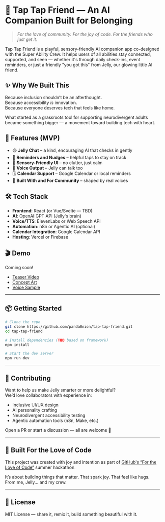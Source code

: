 # 💛 Tap Tap Friend — An AI Companion Built for Belonging

> *For the love of community. For the joy of code. For the friends who just get it.*

Tap Tap Friend is a playful, sensory-friendly AI companion app co-designed with the Super Ability Crew. It helps users of all abilities stay connected, supported, and seen — whether it's through daily check-ins, event reminders, or just a friendly "you got this" from Jelly, our glowing little AI friend.


## ✨ Why We Built This

Because inclusion shouldn’t be an afterthought.  
Because accessibility *is* innovation.  
Because everyone deserves tech that feels like home.

What started as a grassroots tool for supporting neurodivergent adults became something bigger — a movement toward building tech with heart.


## 🧠 Features (MVP)

- 🟡 **Jelly Chat** – a kind, encouraging AI that checks in gently  
- 🧭 **Reminders and Nudges** – helpful taps to stay on track  
- 🎨 **Sensory-Friendly UI** – no clutter, just calm  
- 🎤 **Voice Output** – Jelly can talk too  
- 🗓️ **Calendar Support** – Google Calendar or local reminders  
- 🧩 **Built With and For Community** – shaped by real voices


## 🛠️ Tech Stack

- **Frontend**: React (or Vue/Svelte — TBD)
- **AI**: OpenAI GPT API (Jelly's brain)
- **Voice/TTS**: ElevenLabs or Web Speech API
- **Automation**: n8n or Agentic AI (optional)
- **Calendar Integration**: Google Calendar API
- **Hosting**: Vercel or Firebase


## 🎬 Demo

Coming soon!

- [Teaser Video](./demo/teaser-video.mp4)
- [Concept Art](./docs/concept-art.png)
- [Voice Sample](./voice/jelly-intro.mp3)

---

## 📦 Getting Started

```bash
# Clone the repo
git clone https://github.com/panda0nion/tap-tap-friend.git
cd tap-tap-friend

# Install dependencies (TBD based on framework)
npm install

# Start the dev server
npm run dev
```

---

## 💌 Contributing

Want to help us make Jelly smarter or more delightful?  
We’d love collaborators with experience in:

- Inclusive UI/UX design
- AI personality crafting
- Neurodivergent accessibility testing
- Agentic automation tools (n8n, Make, etc.)

Open a PR or start a discussion — all are welcome 💛

---

## 🧡 Built For the Love of Code

This project was created with joy and intention as part of [GitHub's “For the Love of Code”](https://github.blog) summer hackathon.

It’s about building things that matter. That spark joy. That feel like hugs.  
From me, Jelly... and my crew.

---

## 🪪 License

MIT License — share it, remix it, build something beautiful with it.
